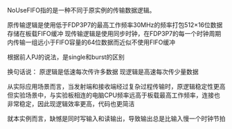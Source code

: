 NoUseFIFO指的是一种不同于原实例的传输数据逻辑。

原传输逻辑是使用低于FDP3P7的最高工作频率30MHz的频率打包512×16位数据存储在板载FIFO缓冲
现传输逻辑是使用同步时钟，在FDP3P7的每一个时钟周期内传输一组远小于FIFO容量的64位数据而近似不使用FIFO缓冲

根据前人PJ的说法，是single和burst的区别

换句话说：
原逻辑是低速每次传许多数据
现逻辑是高速每次传少量数据

从实际应用场景而言，当发射端和接收端经过复杂过程传输时，原逻辑稳定性更高
但实验场景中，与实验板相连的电脑CPU频率远高于板载最高工作频率，连接也非常稳定，因此现逻辑效率更高，代码也更简洁

就本实例而言，缺憾是同时写输入和读输出，导致输出总是比输入慢一个时钟节拍
